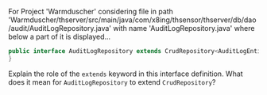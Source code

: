 For Project 'Warmduscher' considering file in path 'Warmduscher/thserver/src/main/java/com/x8ing/thsensor/thserver/db/dao/audit/AuditLogRepository.java' with name 'AuditLogRepository.java' where below a part of it is displayed...

```java
public interface AuditLogRepository extends CrudRepository<AuditLogEntity, String> {
}
```

Explain the role of the `extends` keyword in this interface definition. What does it mean for `AuditLogRepository` to extend `CrudRepository`?